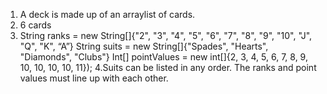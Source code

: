 1. A deck is made up of an arraylist of cards.
2. 6 cards
3. String ranks = new String[]{"2", "3", "4", "5", "6", "7", "8", "9", "10", "J", "Q", "K", “A”}
String suits = new String[]{"Spades", "Hearts", "Diamonds", "Clubs"}
Int[] pointValues = new int[]{2, 3, 4, 5, 6, 7, 8, 9, 10, 10, 10, 10, 11});
4.Suits can be listed in any order. The ranks and point values must line up with each other.
